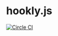 # hookly.js

[![Circle CI](https://circleci.com/gh/bnorton/hookly.js.svg?style=svg&circle-token=fec6865c1f78fd8c34191b19d5132f697f88c85c)](https://circleci.com/gh/bnorton/hookly.js)
